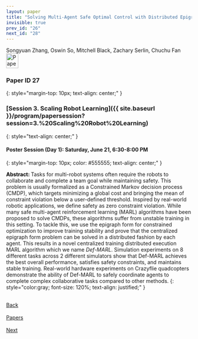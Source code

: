 ```yaml
---
layout: paper
title: "Solving Multi-Agent Safe Optimal Control with Distributed Epigraph Form MARL"
invisible: true
prev_id: "26"
next_id: "28"
---
```

<div class="paper-authors">
  <div class="paper-author-box">
    <div class="paper-author-name">Songyuan Zhang, Oswin So, Mitchell Black, Zachary Serlin, Chuchu Fan</div>
    <div class="paper-author-uni"></div>
  </div>
</div>

<div class="paper-pdf">
  <div>
    <a href="https://www.roboticsproceedings.org/rss21/p027.pdf" title="Download PDF" target="_blank">
      <img src="{{ site.baseurl }}/images/paper_link_cardinal_red.png" alt="Paper PDF" width="33" height="40" />
    </a>
  </div>
</div>

### Paper ID 27
{: style="margin-top: 10px; text-align: center;" }

### [Session 3. Scaling Robot Learning]({{ site.baseurl }}/program/papersession?session=3.%20Scaling%20Robot%20Learning)
{: style="text-align: center;" }

#### Poster Session (Day 1): Saturday, June 21, 6:30-8:00 PM
{: style="margin-top: 10px; color: #555555; text-align: center;" }

<b style="color: black;">Abstract: </b>Tasks for multi-robot systems often require the robots to collaborate and complete a team goal while maintaining safety. This problem is usually formalized as a Constrained Markov decision process (CMDP), which targets minimizing a global cost and bringing the mean of constraint violation below a user-defined threshold. Inspired by real-world robotic applications, we define safety as zero constraint violation. While many safe multi-agent reinforcement learning (MARL) algorithms have been proposed to solve CMDPs, these algorithms suffer from unstable training in this setting. To tackle this, we use the epigraph form for constrained optimization to improve training stability and prove that the centralized epigraph form problem can be solved in a distributed fashion by each agent. This results in a novel centralized training distributed execution MARL algorithm which we name *Def-MARL*. Simulation experiments on 8 different tasks across 2 different simulators show that Def-MARL achieves the best overall performance, satisfies safety constraints, and maintains stable training. Real-world hardware experiments on Crazyflie quadcopters demonstrate the ability of Def-MARL to safely coordinate agents to complete complex collaborative tasks compared to other methods.
{: style="color:gray; font-size: 120%; text-align: justified;" }

<div class="paper-menu">
  <div class="paper-menu-inner">
    <a href="{{ site.baseurl }}/program/papers/26/" title="Previous Paper">
            <div class="paper-menu-icon">
                <i class="fa fa-chevron-left"></i><br>
                <span class="paper-menu-label">Back</span>
            </div>
        </a>
    <a href="{{ site.baseurl }}/program/papers" title="All Papers">
      <div class="paper-menu-icon">
        <i class="fa fa-list"></i><br>
        <span class="paper-menu-label">Papers</span>
      </div>
    </a>
    <a href="{{ site.baseurl }}/program/papers/28/" title="Next Paper">
            <div class="paper-menu-icon">
                <i class="fa fa-chevron-right"></i><br>
                <span class="paper-menu-label">Next</span>
            </div>
        </a>
  </div>
</div>

